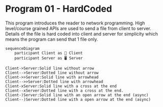 # Program 01 - HardCoded
This program introduces the reader to network programming. High level/course grained APIs are used to send a file from client to server. Details of the file is hard coded into client and server for simplicity which means the program can send that 1 file only.
```mermaid
sequenceDiagram
    participant Client as 📱 Client
    participant Server as 🖥️ Server

Client->Server:Solid line without arrow
Client-->Server:Dotted line without arrow
Client->>Server:Solid line with arrowhead
Client-->>Server:Dotted line with arrowhead
Client-xServer:Solid line with a cross at the end
Client--xServer:Dotted line with a cross at the end.
Client-)Server:Solid line with an open arrow at the end (async)
Client--)Server:Dotted line with a open arrow at the end (async)

```